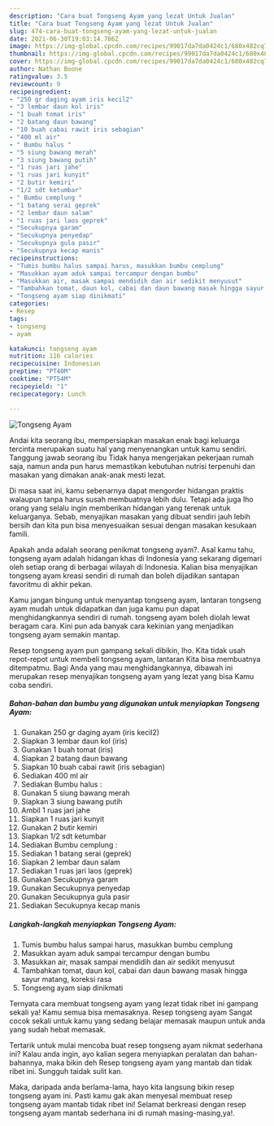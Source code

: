 ```yaml
---
description: "Cara buat Tongseng Ayam yang lezat Untuk Jualan"
title: "Cara buat Tongseng Ayam yang lezat Untuk Jualan"
slug: 474-cara-buat-tongseng-ayam-yang-lezat-untuk-jualan
date: 2021-06-30T19:03:14.786Z
image: https://img-global.cpcdn.com/recipes/99017da7da0424c1/680x482cq70/tongseng-ayam-foto-resep-utama.jpg
thumbnail: https://img-global.cpcdn.com/recipes/99017da7da0424c1/680x482cq70/tongseng-ayam-foto-resep-utama.jpg
cover: https://img-global.cpcdn.com/recipes/99017da7da0424c1/680x482cq70/tongseng-ayam-foto-resep-utama.jpg
author: Nathan Boone
ratingvalue: 3.5
reviewcount: 9
recipeingredient:
- "250 gr daging ayam iris kecil2"
- "3 lembar daun kol iris"
- "1 buah tomat iris"
- "2 batang daun bawang"
- "10 buah cabai rawit iris sebagian"
- "400 ml air"
- " Bumbu halus "
- "5 siung bawang merah"
- "3 siung bawang putih"
- "1 ruas jari jahe"
- "1 ruas jari kunyit"
- "2 butir kemiri"
- "1/2 sdt ketumbar"
- " Bumbu cemplung "
- "1 batang serai geprek"
- "2 lembar daun salam"
- "1 ruas jari laos geprek"
- "Secukupnya garam"
- "Secukupnya penyedap"
- "Secukupnya gula pasir"
- "Secukupnya kecap manis"
recipeinstructions:
- "Tumis bumbu halus sampai harus, masukkan bumbu cemplung"
- "Masukkan ayam aduk sampai tercampur dengan bumbu"
- "Masukkan air, masak sampai mendidih dan air sedikit menyusut"
- "Tambahkan tomat, daun kol, cabai dan daun bawang masak hingga sayur matang, koreksi rasa"
- "Tongseng ayam siap dinikmati"
categories:
- Resep
tags:
- tongseng
- ayam

katakunci: tongseng ayam 
nutrition: 116 calories
recipecuisine: Indonesian
preptime: "PT40M"
cooktime: "PT54M"
recipeyield: "1"
recipecategory: Lunch

---
```



![Tongseng Ayam](https://img-global.cpcdn.com/recipes/99017da7da0424c1/680x482cq70/tongseng-ayam-foto-resep-utama.jpg)

Andai kita seorang ibu, mempersiapkan masakan enak bagi keluarga tercinta merupakan suatu hal yang menyenangkan untuk kamu sendiri. Tanggung jawab seorang ibu Tidak hanya mengerjakan pekerjaan rumah saja, namun anda pun harus memastikan kebutuhan nutrisi terpenuhi dan masakan yang dimakan anak-anak mesti lezat.

Di masa  saat ini, kamu sebenarnya dapat mengorder hidangan praktis walaupun tanpa harus susah membuatnya lebih dulu. Tetapi ada juga lho orang yang selalu ingin memberikan hidangan yang terenak untuk keluarganya. Sebab, menyajikan masakan yang dibuat sendiri jauh lebih bersih dan kita pun bisa menyesuaikan sesuai dengan masakan kesukaan famili. 



Apakah anda adalah seorang penikmat tongseng ayam?. Asal kamu tahu, tongseng ayam adalah hidangan khas di Indonesia yang sekarang digemari oleh setiap orang di berbagai wilayah di Indonesia. Kalian bisa menyajikan tongseng ayam kreasi sendiri di rumah dan boleh dijadikan santapan favoritmu di akhir pekan.

Kamu jangan bingung untuk menyantap tongseng ayam, lantaran tongseng ayam mudah untuk didapatkan dan juga kamu pun dapat menghidangkannya sendiri di rumah. tongseng ayam boleh diolah lewat beragam cara. Kini pun ada banyak cara kekinian yang menjadikan tongseng ayam semakin mantap.

Resep tongseng ayam pun gampang sekali dibikin, lho. Kita tidak usah repot-repot untuk membeli tongseng ayam, lantaran Kita bisa membuatnya ditempatmu. Bagi Anda yang mau menghidangkannya, dibawah ini merupakan resep menyajikan tongseng ayam yang lezat yang bisa Kamu coba sendiri.

<!--inarticleads1-->

##### Bahan-bahan dan bumbu yang digunakan untuk menyiapkan Tongseng Ayam:

1. Gunakan 250 gr daging ayam (iris kecil2)
1. Siapkan 3 lembar daun kol (iris)
1. Gunakan 1 buah tomat (iris)
1. Siapkan 2 batang daun bawang
1. Siapkan 10 buah cabai rawit (iris sebagian)
1. Sediakan 400 ml air
1. Sediakan  Bumbu halus :
1. Gunakan 5 siung bawang merah
1. Siapkan 3 siung bawang putih
1. Ambil 1 ruas jari jahe
1. Siapkan 1 ruas jari kunyit
1. Gunakan 2 butir kemiri
1. Siapkan 1/2 sdt ketumbar
1. Sediakan  Bumbu cemplung :
1. Sediakan 1 batang serai (geprek)
1. Siapkan 2 lembar daun salam
1. Sediakan 1 ruas jari laos (geprek)
1. Gunakan Secukupnya garam
1. Gunakan Secukupnya penyedap
1. Gunakan Secukupnya gula pasir
1. Sediakan Secukupnya kecap manis




<!--inarticleads2-->

##### Langkah-langkah menyiapkan Tongseng Ayam:

1. Tumis bumbu halus sampai harus, masukkan bumbu cemplung
1. Masukkan ayam aduk sampai tercampur dengan bumbu
1. Masukkan air, masak sampai mendidih dan air sedikit menyusut
1. Tambahkan tomat, daun kol, cabai dan daun bawang masak hingga sayur matang, koreksi rasa
1. Tongseng ayam siap dinikmati




Ternyata cara membuat tongseng ayam yang lezat tidak ribet ini gampang sekali ya! Kamu semua bisa memasaknya. Resep tongseng ayam Sangat cocok sekali untuk kamu yang sedang belajar memasak maupun untuk anda yang sudah hebat memasak.

Tertarik untuk mulai mencoba buat resep tongseng ayam nikmat sederhana ini? Kalau anda ingin, ayo kalian segera menyiapkan peralatan dan bahan-bahannya, maka bikin deh Resep tongseng ayam yang mantab dan tidak ribet ini. Sungguh taidak sulit kan. 

Maka, daripada anda berlama-lama, hayo kita langsung bikin resep tongseng ayam ini. Pasti kamu gak akan menyesal membuat resep tongseng ayam mantab tidak ribet ini! Selamat berkreasi dengan resep tongseng ayam mantab sederhana ini di rumah masing-masing,ya!.

